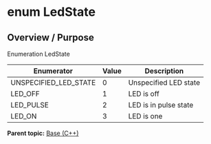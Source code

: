 # enum LedState

## Overview / Purpose

Enumeration LedState

|Enumerator|Value|Description|
|----------|-----|-----------|
|UNSPECIFIED\_LED\_STATE|0|Unspecified LED state|
|LED\_OFF|1|LED is off|
|LED\_PULSE|2|LED is in pulse state|
|LED\_ON|3|LED is one|

**Parent topic:** [Base \(C++\)](../../summary_pages/Base.md)

